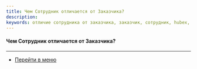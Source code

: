 ```yaml
---
title: Чем Сотрудник отличается от Заказчика?
description: 
keywords: отличие сотрудника от заказчика, заказчик, сотрудник, hubex, хабекс, хубекс, хабикс
---
```


#### Чем Сотрудник отличается от Заказчика?
<html>
<meta charset="utf-8">
</html>

<body>



</body>

____
- [Перейти в меню](http://wiki.hubex.ru) 
